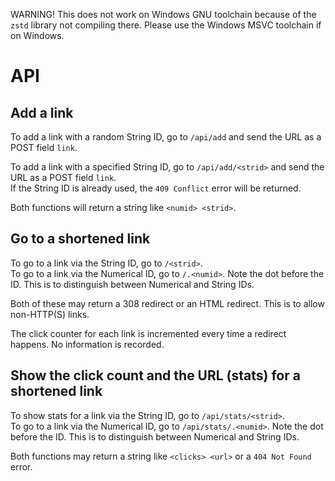 WARNING! This does not work on Windows GNU toolchain because of the `zstd` library not compiling there. Please use the Windows MSVC toolchain if on Windows.

# API

## Add a link

To add a link with a random String ID, go to `/api/add` and send the URL as a POST field `link`.

To add a link with a specified String ID, go to `/api/add/<strid>` and send the URL as a POST field `link`.\
If the String ID is already used, the `409 Conflict` error will be returned.

Both functions will return a string like `<numid> <strid>`.

## Go to a shortened link

To go to a link via the String ID, go to `/<strid>`.\
To go to a link via the Numerical ID, go to `/.<numid>`. Note the dot before the ID. This is to distinguish between Numerical and String IDs.

Both of these may return a 308 redirect or an HTML redirect. This is to allow non-HTTP(S) links.

The click counter for each link is incremented every time a redirect happens. No information is recorded.

## Show the click count and the URL (stats) for a shortened link

To show stats for a link via the String ID, go to `/api/stats/<strid>`.\
To go to a link via the Numerical ID, go to `/api/stats/.<numid>`. Note the dot before the ID. This is to distinguish between Numerical and String IDs.

Both functions may return a string like `<clicks> <url>` or a `404 Not Found` error.
